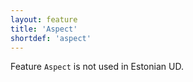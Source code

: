```yaml
---
layout: feature
title: 'Aspect'
shortdef: 'aspect'
---
```


Feature <code>Aspect</code> is not used in Estonian UD.
<!-- Interlanguage links updated Čt lis 12 09:42:59 CET 2020 -->
